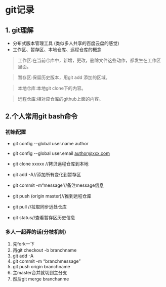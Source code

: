 # git记录

## 1. git理解

* 分布式版本管理工具 (类似多人共享的百度云盘的感觉)
* 工作区、暂存区、本地仓库、远程仓库的概念

> 工作区:在当前仓库中，新增，更改，删除文件这些动作，都发生在工作区里面。

> 暂存区:保留历史版本，用git add 添加的区域。

> 本地仓库:本地git clone下的内容。

> 远程仓库:相对应仓库的github上面的内容。

## 2.个人常用git bash命令

### 初始配置
* git config --global user.name author
* git config --global user.email author@xxx.com


* git clone xxxxx //拷贝远程仓库到本地
* git add -A//添加所有变化到暂存区
* git commit -m“message”//备注message信息
* git push (origin master)//推到远程仓库
* git pull //拉取同步远处仓库
* git status//查看暂存区历史信息


### 多人一起弄的话(分枝机制)
1. 先fork一下
2. 再git checkout -b branchname
3. git add -A
4. git commit -m “branchmessage”
5. git push origin branchname
6. 主master合并就切到主分支
7. 然后git merge branchanme